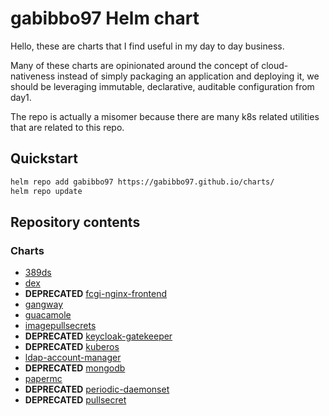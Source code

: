 # gabibbo97 Helm chart

Hello, these are charts that I find useful in my day to day business.

Many of these charts are opinionated around the concept of cloud-nativeness instead of simply packaging an application and deploying it, we should be leveraging immutable,  declarative, auditable configuration from day1.

The repo is actually a misomer because there are many k8s related utilities that are related to this repo.

## Quickstart

```bash
helm repo add gabibbo97 https://gabibbo97.github.io/charts/
helm repo update
```

## Repository contents

### Charts

* [389ds](charts/389ds)
* [dex](charts/dex)
* __DEPRECATED__ [fcgi-nginx-frontend](charts/fcgi-nginx-frontend)
* [gangway](charts/gangway)
* [guacamole](charts/guacamole)
* [imagepullsecrets](charts/imagepullsecrets)
* __DEPRECATED__ [keycloak-gatekeeper](charts/keycloak-gatekeeper)
* __DEPRECATED__ [kuberos](charts/kuberos)
* [ldap-account-manager](charts/ldap-account-manager)
* __DEPRECATED__ [mongodb](charts/mongodb)
* [papermc](charts/papermc)
* __DEPRECATED__ [periodic-daemonset](charts/periodic-daemonset)
* __DEPRECATED__ [pullsecret](charts/pullsecret)